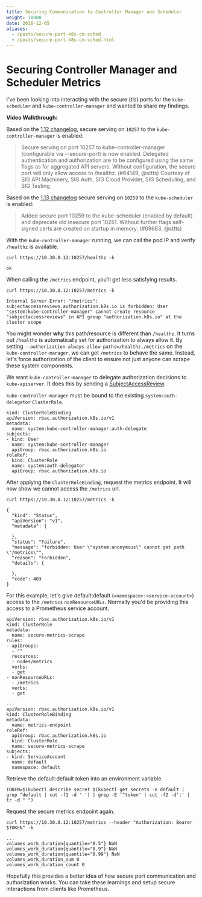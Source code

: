 ```yaml
---
title: Securing Communication to Controller Manager and Scheduler
weight: 10000
date: 2018-12-05
aliases:
  - /posts/secure-port-k8s-cm-sched
  - /posts/secure-port-k8s-cm-sched.html
---
```


# Securing Controller Manager and Scheduler Metrics

I've been looking into interacting with the secure (tls) ports for the
`kube-scheduler` and `kube-controller-manager` and wanted to share my findings.

**Video Walkthrough:**

Based on the [1.12
changelog](https://github.com/kubernetes/kubernetes/blob/master/CHANGELOG-1.12.md),
secure serving on `10257` to the `kube-controller-manager` is enabled:

> Secure serving on port 10257 to kube-controller-manager (configurable via
> --secure-port) is now enabled. Delegated authentication and authorization are
> to be configured using the same flags as for aggregated API servers. Without
> configuration, the secure port will only allow access to /healthz. (#64149,
> @sttts) Courtesy of SIG API Machinery, SIG Auth, SIG Cloud Provider, SIG
> Scheduling, and SIG Testing

Based on the [1.13
changelog](https://github.com/kubernetes/kubernetes/blob/master/CHANGELOG-1.13.md)
secure serving on `10259` to the `kube-scheduler` is enabled:

> Added secure port 10259 to the kube-scheduler (enabled by default) and
> deprecate old insecure port 10251. Without further flags self-signed certs are
> created on startup in memory. (#69663, @sttts)

With the `kube-controller-manager` running, we can call the pod IP and verify
`/healthz` is available.

```
curl https://10.30.0.12:10257/healthz -k

ok
```

When calling the `/metrics` endpoint, you'll get less satisfying results.

```
curl https://10.30.0.12:10257/metrics -k

Internal Server Error: "/metrics": subjectaccessreviews.authorization.k8s.io is forbidden: User "system:kube-controller-manager" cannot create resource "subjectaccessreviews" in API group "authorization.k8s.io" at the cluster scope
```

You might wonder **why** this path/resource is different than `/healthz`. It
turns out `/healthz` is automatically set for authorization to always allow it.
By setting `--authorization-always-allow-paths=/healthz,/metrics` on the
`kube-controller-manager`, we can get `/metrics` to behave the same. Instead,
let's force authorization of the client to ensure not just anyone can scrape
these system components.

We want `kube-controller-manager` to delegate authorization decisions to
`kube-apiserver`. It does this by sending a
[SubjectAccessReview](https://kubernetes.io/docs/reference/access-authn-authz/authorization/#checking-api-access).

`kube-controller-manager` must be bound to the existing `system:auth-delegator`
`ClusterRole`.

```
kind: ClusterRoleBinding
apiVersion: rbac.authorization.k8s.io/v1
metadata:
  name: system:kube-controller-manager:auth-delegate
subjects:
- kind: User
  name: system:kube-controller-manager
  apiGroup: rbac.authorization.k8s.io
roleRef:
  kind: ClusterRole
  name: system:auth-delegator
  apiGroup: rbac.authorization.k8s.io
```

After applying the `ClusterRoleBinding`, request the metrics endpoint. It will
now show we cannot access the `/metrics` url.

```
curl https://10.30.0.12:10257/metrics -k
```

```
{
  "kind": "Status",
  "apiVersion": "v1",
  "metadata": {

  },
  "status": "Failure",
  "message": "forbidden: User \"system:anonymous\" cannot get path \"/metrics\"",
  "reason": "Forbidden",
  "details": {

  },
  "code": 403
}
```

For this example, let's give default:default (`<namespace>:<service-account>`)
access to the `/metrics` `nonResourceURLs`. Normally you'd be providing this
access to a Prometheus service account.

```
apiVersion: rbac.authorization.k8s.io/v1
kind: ClusterRole
metadata:
  name: secure-metrics-scrape
rules:
- apiGroups:
  - ""
  resources:
  - nodes/metrics
  verbs:
  - get
- nonResourceURLs:
  - /metrics
  verbs:
  - get

---
apiVersion: rbac.authorization.k8s.io/v1
kind: ClusterRoleBinding
metadata:
  name: metrics-endpoint
roleRef:
  apiGroup: rbac.authorization.k8s.io
  kind: ClusterRole
  name: secure-metrics-scrape
subjects:
- kind: ServiceAccount
  name: default
  namespace: default
```

Retrieve the default:default token into an environment variable.

```
TOKEN=$(kubectl describe secret $(kubectl get secrets -n default | grep ^default | cut -f1 -d ' ') | grep -E '^token' | cut -f2 -d':' | tr -d " ")
```

Request the secure metrics endpoint again.

```
curl https://10.30.0.12:10257/metrics --header "Authorization: Bearer $TOKEN" -k

...
volumes_work_duration{quantile="0.5"} NaN
volumes_work_duration{quantile="0.9"} NaN
volumes_work_duration{quantile="0.99"} NaN
volumes_work_duration_sum 0
volumes_work_duration_count 0
```

Hopefully this provides a better idea of how secure port communication and
authorization works. You can take these learnings and setup secure interactions
from clients like Prometheus.
